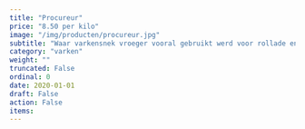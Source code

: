 ```yaml
---
title: "Procureur"
price: "8.50 per kilo"
image: "/img/producten/procureur.jpg"
subtitle: "Waar varkensnek vroeger vooral gebruikt werd voor rollade en schouderkarbonade, wordt het tegenwoordig veel gebruikt voor pulled pork. Dit stuk leent zich er uitstekend voor om langzaam te garen in de braadpan, oven of barbecue."
category: "varken"
weight: ""
truncated: False
ordinal: 0
date: 2020-01-01
draft: False
action: False
items: 
---
```

